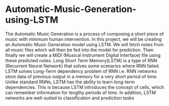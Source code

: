 # Automatic-Music-Generation-using-LSTM
The Automatic Music Generation is a process of composing a short piece of music with minimum human intervention.
In this project, we will be creating an Automatic Music Generation model using LSTM. We will fetch notes from all music files which will then be fed into the model for prediction. Then finally we will create a MIDI (Musical Instrument Digital Interface) file using these predicted notes.
Long Short Term Memory(LSTM) is a type of RNN (Recurrent Neural Network) that solves some scenarios where RNN failed. LSTM solves Long-Term dependency problem of RNN i.e. RNN networks store data of previous output in a memory for a very short period of time.
Unlike standard RNNs, LSTM has the ability to learn long-term dependencies. This is because LSTM introduces the concept of cells, which can remember information for lengthy periods of time. In addition, LSTM networks are well-suited to classification and prediction tasks

